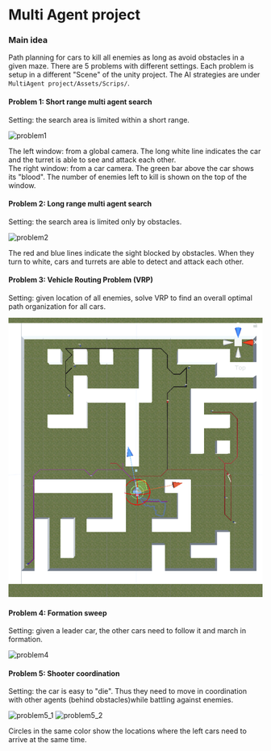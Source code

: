 # Multi Agent project  
### Main idea
Path planning for cars to kill all enemies as long as avoid obstacles in a given maze. There are 5 problems with different settings. Each problem is setup in a different "Scene" of the unity project. The AI strategies are under `MultiAgent project/Assets/Scrips/`.

#### Problem 1: Short range multi agent search
Setting: the search area is limited within a short range.

![problem1](./videos/problem1c.gif)

The left window: from a global camera. The long white line indicates the car and the turret is able to see and attack each other.  
The right window: from a car camera. The green bar above the car shows its "blood". The number of enemies left to kill is shown on the top of the window.

#### Problem 2: Long range multi agent search  
Setting: the search area is limited only by obstacles.

![problem2](./videos/problem2c.gif)

The red and blue lines indicate the sight blocked by obstacles. When they turn to white, cars and turrets are able to detect and attack each other.

#### Problem 3:  Vehicle Routing Problem (VRP)  
Setting: given location of all enemies, solve VRP to find an overall optimal path organization for all cars.

![problem3](./videos/problem3.gif)

#### Problem 4: Formation sweep  
Setting: given a leader car, the other cars need to follow it and march in formation.

![problem4](./videos/problem4c.gif)

#### Problem 5: Shooter coordination  
Setting: the car is easy to "die". Thus they need to move in coordination with other agents (behind obstacles)while battling against enemies. 

![problem5_1](./videos/problem5_1c.gif)
![problem5_2](./videos/problem5_2c.gif)

Circles in the same color show the locations where the left cars need to arrive at the same time. 
